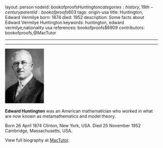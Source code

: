 layout: person
nodeid: bookofproofs$Huntington
categories: history,19th-century
parentid: bookofproofs$603
tags: origin-usa
title: Huntington, Edward Vermilye
born: 1874
died: 1952
description: Some facts about Edward Vermilye Huntington
keywords: huntington, edward vermilye,nationality usa
references: bookofproofs$6909
contributors: bookofproofs,@MacTutor

---


---

![Huntington.jpg](https://github.com/bookofproofs/bookofproofs.github.io/blob/main/_sources/_assets/images/portraits/Huntington.jpg?raw=true)

**Edward Huntington** was an American mathematician who worked in what are now known as metamathematics and model theory.

Born 26 April 1874 Clinton, New York, USA. Died 25 November 1952 Cambridge, Massachusetts, USA.


View full biography at [MacTutor](https://mathshistory.st-andrews.ac.uk/Biographies/Huntington/).